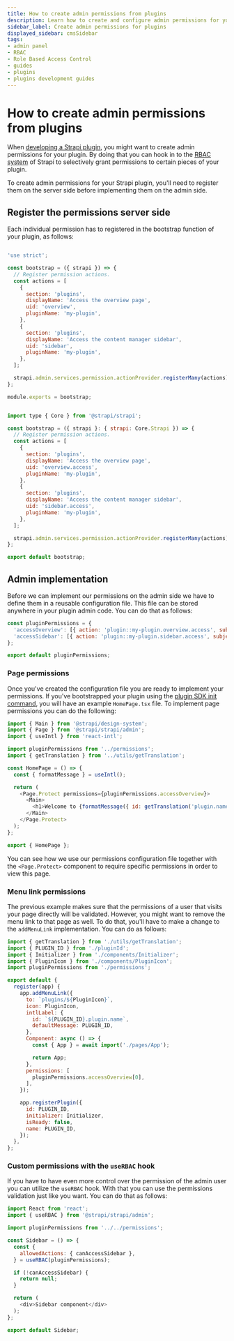 ```yaml
---
title: How to create admin permissions from plugins
description: Learn how to create and configure admin permissions for your plugin
sidebar_label: Create admin permissions for plugins
displayed_sidebar: cmsSidebar
tags:
- admin panel
- RBAC
- Role Based Access Control
- guides
- plugins
- plugins development guides
---
```


# How to create admin permissions from plugins

When [developing a Strapi plugin](/cms/plugins-development/developing-plugins), you might want to create admin permissions for your plugin. By doing that you can hook in to the [RBAC system](/cms/features/rbac) of Strapi to selectively grant permissions to certain pieces of your plugin.

To create admin permissions for your Strapi plugin, you'll need to register them on the server side before implementing them on the admin side.

## Register the permissions server side

Each individual permission has to registered in the bootstrap function of your plugin, as follows:

<Tabs groupId="js-ts">

<TabItem value="js" label="JavaScript">

```js title="/src/plugins/my-plugin/server/src/bootstrap.js"

'use strict';

const bootstrap = ({ strapi }) => {
  // Register permission actions.
  const actions = [
    {
      section: 'plugins',
      displayName: 'Access the overview page',
      uid: 'overview',
      pluginName: 'my-plugin',
    },
    {
      section: 'plugins',
      displayName: 'Access the content manager sidebar',
      uid: 'sidebar',
      pluginName: 'my-plugin',
    },
  ];

  strapi.admin.services.permission.actionProvider.registerMany(actions);
};

module.exports = bootstrap;
```

</TabItem>

<TabItem value="ts" label="TypeScript">

```js title="/src/plugins/my-plugin/server/src/bootstrap.ts"

import type { Core } from '@strapi/strapi';

const bootstrap = ({ strapi }: { strapi: Core.Strapi }) => {
  // Register permission actions.
  const actions = [
    {
      section: 'plugins',
      displayName: 'Access the overview page',
      uid: 'overview.access',
      pluginName: 'my-plugin',
    },
    {
      section: 'plugins',
      displayName: 'Access the content manager sidebar',
      uid: 'sidebar.access',
      pluginName: 'my-plugin',
    },
  ];

  strapi.admin.services.permission.actionProvider.registerMany(actions);
};

export default bootstrap;
```

</TabItem>

</Tabs>


## Admin implementation

Before we can implement our permissions on the admin side we have to define them in a reusable configuration file. This file can be stored anywhere in your plugin admin code. You can do that as follows:

```js title="/src/plugins/my-plugin/admin/src/permissions.js|ts"
const pluginPermissions = {
  'accessOverview': [{ action: 'plugin::my-plugin.overview.access', subject: null }],
  'accessSidebar': [{ action: 'plugin::my-plugin.sidebar.access', subject: null }],
};

export default pluginPermissions;
```

### Page permissions

Once you've created the configuration file you are ready to implement your permissions. If you've bootstrapped your plugin using the [plugin SDK init command](/cms/plugins-development/plugin-sdk#npx-strapisdk-plugin-init), you will have an example `HomePage.tsx` file. To implement page permissions you can do the following:

```js title="/src/plugins/my-plugin/admin/src/pages/HomePage.jsx|tsx" {2,5,12,16}
import { Main } from '@strapi/design-system';
import { Page } from '@strapi/strapi/admin';
import { useIntl } from 'react-intl';

import pluginPermissions from '../permissions';
import { getTranslation } from '../utils/getTranslation';

const HomePage = () => {
  const { formatMessage } = useIntl();

  return (
    <Page.Protect permissions={pluginPermissions.accessOverview}>
      <Main>
        <h1>Welcome to {formatMessage({ id: getTranslation('plugin.name') })}</h1>
      </Main>
    </Page.Protect>
  );
};

export { HomePage };
```

You can see how we use our permissions configuration file together with the `<Page.Protect>` component to require specific permissions in order to view this page.


### Menu link permissions

The previous example makes sure that the permissions of a user that visits your page directly will be validated. However, you might want to remove the menu link to that page as well. To do that, you'll have to make a change to the `addMenuLink` implementation. You can do as follows:

```js title="/src/plugins/my-plugin/admin/src/index.js|ts" {21-23,5}
import { getTranslation } from './utils/getTranslation';
import { PLUGIN_ID } from './pluginId';
import { Initializer } from './components/Initializer';
import { PluginIcon } from './components/PluginIcon';
import pluginPermissions from './permissions';

export default {
  register(app) {
    app.addMenuLink({
      to: `plugins/${PluginIcon}`,
      icon: PluginIcon,
      intlLabel: {
        id: `${PLUGIN_ID}.plugin.name`,
        defaultMessage: PLUGIN_ID,
      },
      Component: async () => {
        const { App } = await import('./pages/App');

        return App;
      },
      permissions: [
        pluginPermissions.accessOverview[0],
      ],
    });

    app.registerPlugin({
      id: PLUGIN_ID,
      initializer: Initializer,
      isReady: false,
      name: PLUGIN_ID,
    });
  },
};

```

### Custom permissions with the `useRBAC` hook

If you have to have even more control over the permission of the admin user you can utilize the `useRBAC` hook. With that you can use the permissions validation just like you want. You can do that as follows:

```js title="/src/plugins/my-plugin/admin/src/components/Sidebar.jsx|tsx" 
import React from 'react';
import { useRBAC } from '@strapi/strapi/admin';

import pluginPermissions from '../../permissions';

const Sidebar = () => {
  const {
    allowedActions: { canAccessSidebar },
  } = useRBAC(pluginPermissions);

  if (!canAccessSidebar) {
    return null;
  }

  return (
    <div>Sidebar component</div>
  );
};

export default Sidebar;
```
